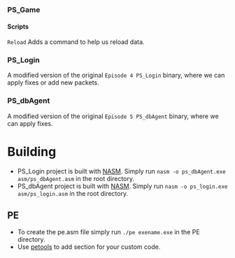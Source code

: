 ### PS_Game
#### Scripts
`Reload` Adds a command to help us reload data.

### PS_Login

A modified version of the original `Episode 4 PS_Login` binary, where we can apply fixes or add new packets.

### PS_dbAgent

A modified version of the original `Episode 5 PS_dbAgent` binary, where we can apply fixes.

# Building
- PS_Login project is built with  [NASM]. Simply run `nasm -o ps_dbAgent.exe asm/ps_dbAgent.asm` in the root directory.
- PS_dbAgent project is built with [NASM]. Simply run `nasm -o ps_login.exe asm/ps_login.asm` in the root directory.
## PE
- To create the pe.asm file simply run `./pe exename.exe` in the PE directory.
- Use [petools] to add section for your custom code.

[petools]:https://github.com/petoolse/petools
[NASM]:https://nasm.us/
[Visual Studio]:https://visualstudio.microsoft.com